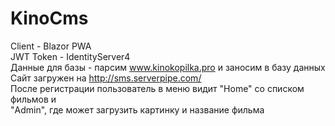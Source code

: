 # KinoCms
Client - Blazor PWA  
JWT Token - IdentityServer4  
Данные для базы - парсим www.kinokopilka.pro и заносим в базу данных
Сайт загружен на http://sms.serverpipe.com/  
После регистрации пользователь в меню видит "Home" со списком фильмов и  
"Admin", где может загрузить картинку и название фильма  

